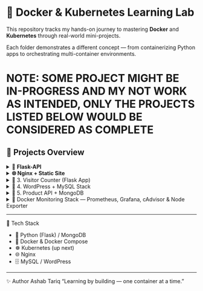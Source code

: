# 🐳 Docker & Kubernetes Learning Lab

This repository tracks my hands-on journey to mastering **Docker** and **Kubernetes** through real-world mini-projects.  

Each folder demonstrates a different concept — from containerizing Python apps to orchestrating multi-container environments.

# NOTE: SOME PROJECT MIGHT BE IN-PROGRESS AND MY NOT WORK AS INTENDED, ONLY THE PROJECTS LISTED BELOW WOULD BE CONSIDERED AS COMPLETE 

## 🧩 **Projects Overview**

<details>

  <summary>🧱 <b>Flask-API</b></summary>

  A simple Python REST API built with Flask, containerized with Docker.  

- Demonstrates building lightweight backend images  
- Includes unit tests (`pytest`) and dependency management

  <b>Run</b>

  ~~~bash
  docker compose up --build
  ~~~

</details>


<details>

  <summary><b>🌐 Nginx + Static Site </b> </summary>

  A minimal static website served via Nginx.

  - Shows how to serve HTML/CSS with Nginx
  - Perfect for understanding web server containers

  <b>Run</b>

  ~~~bash
  docker build -t static-site .
  docker run -d -p 8080:80 static-site
  ~~~

  

</details>

<details>
  <summary> 👥 3. Visitor Counter (Flask App) </summary>

A small Flask application that counts, stored in Redis and displays the number of visitors.

Uses Flask templating with Jinja2
Demonstrates Docker volumes & persistence
Built for hands-on Compose practice

<b>Run</b>

~~~bash
docker compose up --build
~~~

Then open 👉 [Visitor Counter](http://localhost:8080)
  
</details>



<details>
  <summary> 📰 4. WordPress + MySQL Stack </summary>

  Full multi-container setup for WordPress backed by MySQL.

  Uses Docker Compose
  Includes persistent named volumes
  Demonstrates healthchecks and inter-container networking

  Run:

  ~~~bash
  docker compose up -d
  ~~~

  Then visit 👉 [Wordpress](http://localhost:8080)

</details>


<details>
  <summary> 🌱 5. Product API + MongoDB </summary>

  Full multi-container setup for Sample Flask Product API backed by MongoDB.

- Uses Docker Compose
- Includes persistent named volumes
- Demonstrates inter-container networking

  Run:

  ~~~bash
  docker compose up -d
  ~~~

🧪 4️⃣ Test API with curl
  
  ~~~bash
  

    Add data:

    curl -X POST -H "Content-Type: application/json" \
    -d '{"name": "Laptop", "price": 1200}' \
    http://127.0.0.1:5000/items


    Get all data:

    curl http://127.0.0.1:5000/items
  ~~~

</details>


<details>
  <summary> 🧠 Docker Monitoring Stack — Prometheus, Grafana, cAdvisor & Node Exporter </summary>
  
  This project sets up a complete monitoring stack using Docker Compose to visualize real-time metrics of your containers and host system.  
  
It includes:
- 🧾 Prometheus — collects and stores metrics
- 📦 cAdvisor — exposes container-level metrics
- 🧍 Node Exporter — exposes host-level metrics
- 📊 Grafana — visualizes metrics through beautiful dashboards

## ⚙️ **Services Overview**

| Service | Port | Description |
|----------|------|-------------|
| **Prometheus** | `9090` | Time-series database for metrics |
| **Grafana** | `3000` | Dashboard UI for metrics visualization |
| **cAdvisor** | `8080` | Monitors Docker container metrics |
| **Node Exporter** | `9100` | Monitors system-level metrics |

</details>

---

🧠 Tech Stack

- 🐍 Python (Flask) / MongoDB
- 🐳 Docker & Docker Compose
- ☸️ Kubernetes (up next)
- 🌐 Nginx
- 🗄️ MySQL / WordPress

 ---
  ✨ Author
Ashab Tariq
“Learning by building — one container at a time.”
